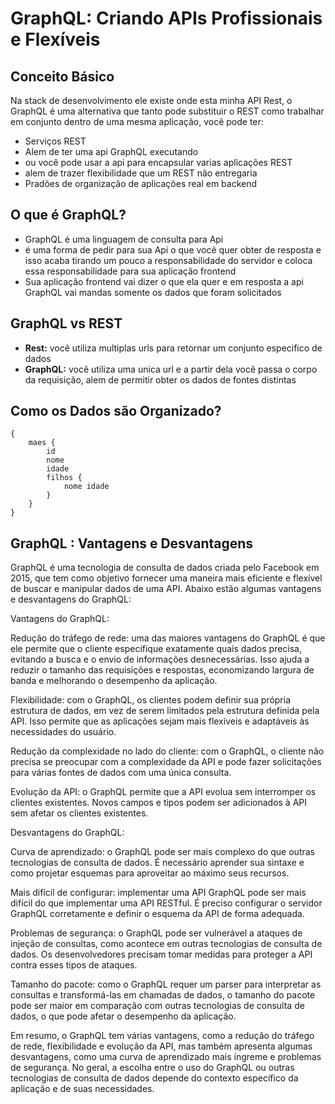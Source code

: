 # GraphQL: Criando APIs Profissionais e Flexíveis

## Conceito Básico

Na stack de desenvolvimento ele
existe onde esta minha API Rest, o GraphQL é uma alternativa que tanto pode substituir o REST como trabalhar em conjunto dentro de uma mesma aplicação, você pode ter:
- Serviços REST
- Alem de ter uma api GraphQL executando
- ou você pode usar a api para encapsular varias aplicações REST
- alem de trazer flexibilidade que um REST não entregaria
- Pradões de organização de aplicações real em backend

## O que é GraphQL?
- GraphQL é uma linguagem de consulta para Api
- é uma forma de pedir para sua Api o que você quer obter de resposta e isso acaba tirando um pouco a responsabilidade do servidor e coloca essa responsabilidade para sua aplicação frontend
- Sua aplicação frontend vai dizer o que ela quer e em resposta a api GraphQL vai mandas somente os dados que foram solicitados

##  GraphQL vs REST
- **Rest:** você utiliza multiplas urls para retornar um conjunto especifico de dados
- **GraphQL:** você utiliza uma unica url e a partir dela você passa o corpo da requisição, alem de permitir obter os dados de fontes distintas

## Como os Dados são Organizado?
```
{ 
    maes {
        id
        nome
        idade
        filhos {
            nome idade
        }
    } 
}
```
##  GraphQL : Vantagens e Desvantagens 
GraphQL é uma tecnologia de consulta de dados criada pelo Facebook em 2015, que tem como objetivo fornecer uma maneira mais eficiente e flexível de buscar e manipular dados de uma API. Abaixo estão algumas vantagens e desvantagens do GraphQL:

Vantagens do GraphQL:

Redução do tráfego de rede: uma das maiores vantagens do GraphQL é que ele permite que o cliente especifique exatamente quais dados precisa, evitando a busca e o envio de informações desnecessárias. Isso ajuda a reduzir o tamanho das requisições e respostas, economizando largura de banda e melhorando o desempenho da aplicação.

Flexibilidade: com o GraphQL, os clientes podem definir sua própria estrutura de dados, em vez de serem limitados pela estrutura definida pela API. Isso permite que as aplicações sejam mais flexíveis e adaptáveis às necessidades do usuário.

Redução da complexidade no lado do cliente: com o GraphQL, o cliente não precisa se preocupar com a complexidade da API e pode fazer solicitações para várias fontes de dados com uma única consulta.

Evolução da API: o GraphQL permite que a API evolua sem interromper os clientes existentes. Novos campos e tipos podem ser adicionados à API sem afetar os clientes existentes.

Desvantagens do GraphQL:

Curva de aprendizado: o GraphQL pode ser mais complexo do que outras tecnologias de consulta de dados. É necessário aprender sua sintaxe e como projetar esquemas para aproveitar ao máximo seus recursos.

Mais difícil de configurar: implementar uma API GraphQL pode ser mais difícil do que implementar uma API RESTful. É preciso configurar o servidor GraphQL corretamente e definir o esquema da API de forma adequada.

Problemas de segurança: o GraphQL pode ser vulnerável a ataques de injeção de consultas, como acontece em outras tecnologias de consulta de dados. Os desenvolvedores precisam tomar medidas para proteger a API contra esses tipos de ataques.

Tamanho do pacote: como o GraphQL requer um parser para interpretar as consultas e transformá-las em chamadas de dados, o tamanho do pacote pode ser maior em comparação com outras tecnologias de consulta de dados, o que pode afetar o desempenho da aplicação.

Em resumo, o GraphQL tem várias vantagens, como a redução do tráfego de rede, flexibilidade e evolução da API, mas também apresenta algumas desvantagens, como uma curva de aprendizado mais íngreme e problemas de segurança. No geral, a escolha entre o uso do GraphQL ou outras tecnologias de consulta de dados depende do contexto específico da aplicação e de suas necessidades.
